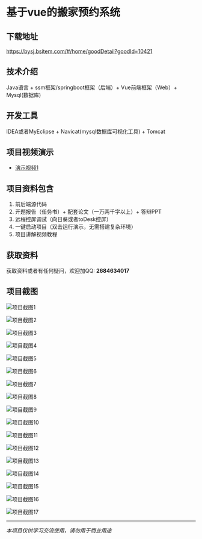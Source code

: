# 基于vue的搬家预约系统

## 下载地址
https://bysj.bsitem.com/#/home/goodDetail?goodId=10421

## 技术介绍
Java语言 + ssm框架/springboot框架（后端）+ Vue前端框架（Web）+ Mysql(数据库)

## 开发工具
IDEA或者MyEclipse + Navicat(mysql数据库可视化工具) + Tomcat

## 项目视频演示
- [演示视频1](https://graduation-images.oss-cn-beijing.aliyuncs.com/videos/828%E5%A5%97ssm%E5%BD%95%E5%83%8F/10421_ssm265%E5%9F%BA%E4%BA%8Evue%E7%9A%84%E6%90%AC%E5%AE%B6%E9%A2%84%E7%BA%A6%E7%B3%BB%E7%BB%9F%2Bvue%E5%BD%95%E5%83%8F.mp4)

## 项目资料包含
1. 前后端源代码
2. 开题报告（任务书）+ 配套论文（一万两千字以上）+ 答辩PPT
3. 远程控屏调试（向日葵或者toDesk控屏）
4. 一键启动项目（双击运行演示，无需搭建复杂环境）
5. 项目讲解视频教程

## 获取资料
获取资料或者有任何疑问，欢迎加QQ: **2684634017**

## 项目截图
![项目截图1](https://graduation-images.oss-cn-beijing.aliyuncs.com/图片/10421/毕设论坛项目主图.jpg)

![项目截图2](https://graduation-images.oss-cn-beijing.aliyuncs.com/图片/10421/1.png)

![项目截图3](https://graduation-images.oss-cn-beijing.aliyuncs.com/图片/10421/2.png)

![项目截图4](https://graduation-images.oss-cn-beijing.aliyuncs.com/图片/10421/3.png)

![项目截图5](https://graduation-images.oss-cn-beijing.aliyuncs.com/图片/10421/4.png)

![项目截图6](https://graduation-images.oss-cn-beijing.aliyuncs.com/图片/10421/5.png)

![项目截图7](https://graduation-images.oss-cn-beijing.aliyuncs.com/图片/10421/6.png)

![项目截图8](https://graduation-images.oss-cn-beijing.aliyuncs.com/图片/10421/7.png)

![项目截图9](https://graduation-images.oss-cn-beijing.aliyuncs.com/图片/10421/8.png)

![项目截图10](https://graduation-images.oss-cn-beijing.aliyuncs.com/图片/10421/9.png)

![项目截图11](https://graduation-images.oss-cn-beijing.aliyuncs.com/图片/10421/10.png)

![项目截图12](https://graduation-images.oss-cn-beijing.aliyuncs.com/图片/10421/11.png)

![项目截图13](https://graduation-images.oss-cn-beijing.aliyuncs.com/图片/10421/12.png)

![项目截图14](https://graduation-images.oss-cn-beijing.aliyuncs.com/图片/10421/13.png)

![项目截图15](https://graduation-images.oss-cn-beijing.aliyuncs.com/图片/10421/14.png)

![项目截图16](https://graduation-images.oss-cn-beijing.aliyuncs.com/图片/10421/15.png)

![项目截图17](https://graduation-images.oss-cn-beijing.aliyuncs.com/图片/10421/16.png)

---
*本项目仅供学习交流使用，请勿用于商业用途*
